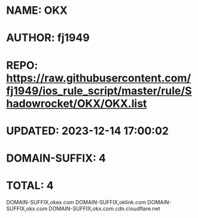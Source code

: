 # NAME: OKX
# AUTHOR: fj1949
# REPO: https://raw.githubusercontent.com/fj1949/ios_rule_script/master/rule/Shadowrocket/OKX/OKX.list
# UPDATED: 2023-12-14 17:00:02
# DOMAIN-SUFFIX: 4
# TOTAL: 4
DOMAIN-SUFFIX,okex.com
DOMAIN-SUFFIX,oklink.com
DOMAIN-SUFFIX,okx.com
DOMAIN-SUFFIX,okx.com.cdn.cloudflare.net